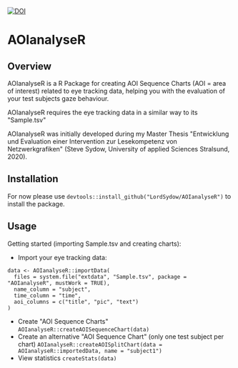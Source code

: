 [![DOI](https://zenodo.org/badge/DOI/10.5281/zenodo.3635896.svg)](https://doi.org/10.5281/zenodo.3635896)

# AOIanalyseR

## Overview

AOIanalyseR is a R Package for creating AOI Sequence Charts (AOI = area of interest) related to eye tracking data, helping you with the evaluation of your test subjects gaze behaviour. 

AOIanalyseR requires the eye tracking data in a similar way to its "Sample.tsv"

AOIanalyseR was initially developed during my Master Thesis "Entwicklung und Evaluation einer Intervention zur Lesekompetenz von Netzwerkgrafiken" (Steve Sydow, University of applied Sciences Stralsund, 2020).

## Installation

For now please use `devtools::install_github("LordSydow/AOIanalyseR")` to install the package.

## Usage 

Getting started (importing Sample.tsv and creating charts):

* Import your eye tracking data: 
```
data <- AOIanalyseR::importData(
  files = system.file("extdata", "Sample.tsv", package = "AOIanalyseR", mustWork = TRUE),
  name_column = "subject",
  time_column = "time",
  aoi_columns = c("title", "pic", "text")
)
```
* Create "AOI Sequence Charts"  
`AOIanalyseR::createAOISequenceChart(data)`
* Create an alternative "AOI Sequence Chart" (only one test subject per chart)
`AOIanalyseR::createAOISplitChart(data = AOIanalyseR::importedData, name = "subject1")`
* View statistics
`createStats(data)`
